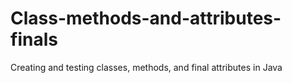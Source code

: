 # Class-methods-and-attributes-finals
Creating and testing classes, methods, and final attributes in Java
